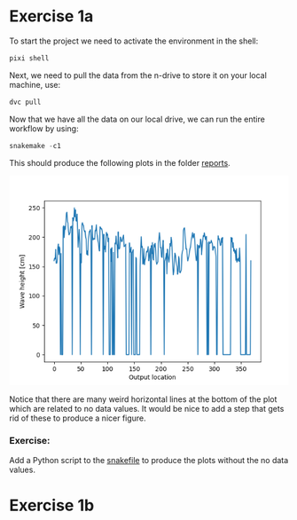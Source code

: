 # Exercise 1a

To start the project we need to activate the environment in the shell:

```powershell
pixi shell
```

Next, we need to pull the data from the n-drive to store it on your local machine, use:

```powershell
dvc pull
```

Now that we have all the data on our local drive, we can run the entire workflow by using:

```powershell
snakemake -c1
```

This should produce the following plots in the folder [reports](/reports/).

![Resulting Figure of calculations](/docs/U20.png)

Notice that there are many weird horizontal lines at the bottom of the plot which are related to no data values. It would be nice to add a step that gets rid of these to produce a nicer figure.

### Exercise:
Add a Python script to the [snakefile](Snakefile) to produce the plots without the no data values.

# Exercise 1b

